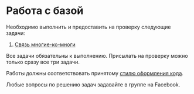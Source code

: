Работа с базой
===

Необходимо выполнить и предоставить на проверку следующие задачи:

1. [Связь многие-ко-многи](./m2m-relations/)

Все задачи обязательны к выполнению. Присылать на проверку можно только сразу все три задачи.

Работы должны соответствовать
принятому [стилю оформления кода](https://github.com/netology-code/codestyle/tree/master/python).

Любые вопросы по решению задач задавайте в группе на Facebook.